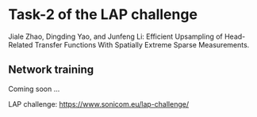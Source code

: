 # Task-2 of the LAP challenge
Jiale Zhao, Dingding Yao, and Junfeng Li: Efficient Upsampling of Head-Related Transfer Functions With Spatially Extreme Sparse Measurements.

## Network training
Coming soon ...

LAP challenge:
https://www.sonicom.eu/lap-challenge/
